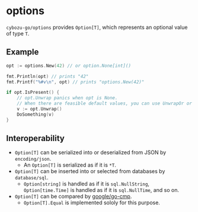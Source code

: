 # options

`cybozu-go/options` provides `Option[T]`, which represents an optional value of type `T`.

## Example

```go
opt := options.New(42) // or option.None[int]()

fmt.Println(opt) // prints "42"
fmt.Printf("%#v\n", opt) // prints "options.New(42)"

if opt.IsPresent() {
    // opt.Unwrap panics when opt is None.
    // When there are feasible default values, you can use UnwrapOr or UnwrapOrZero, which do not panic.
    v := opt.Unwrap()
    DoSomething(v)
}
```

## Interoperability

- `Option[T]` can be serialized into or deserialized from JSON by `encoding/json`.
    - An `Option[T]` is serialized as if it is `*T`.
- `Option[T]` can be inserted into or selected from databases by `database/sql`.
    - `Option[string]` is handled as if it is `sql.NullString`, `Option[time.Time]` is handled as if it is `sql.NullTime`, and so on.
- `Option[T]` can be compared by [google/go-cmp](https://github.com/google/go-cmp).
    - `Option[T].Equal` is implemented sololy for this purpose.
